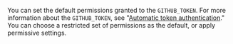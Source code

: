 You can set the default permissions granted to the `GITHUB_TOKEN`. For more information about the `GITHUB_TOKEN`, see "[Automatic token authentication](/actions/security-guides/automatic-token-authentication)." You can choose a restricted set of permissions as the default, or apply permissive settings.
